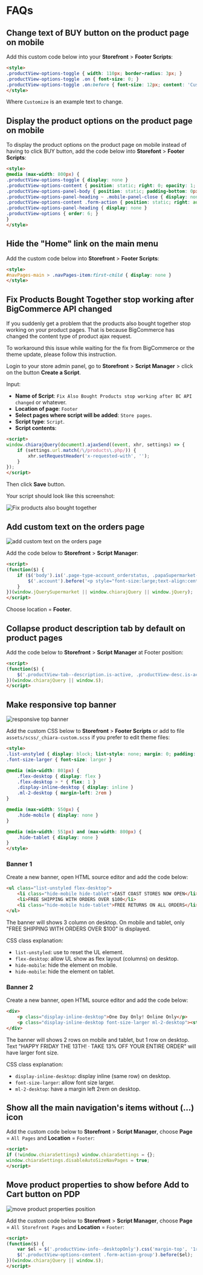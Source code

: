# FAQs

## Change text of BUY button on the product page on mobile

Add this custom code below into your **Storefront** > **Footer Scripts**:

```html
<style>
.productView-options-toggle { width: 110px; border-radius: 3px; }
.productView-options-toggle .on { font-size: 0; }
.productView-options-toggle .on:before { font-size: 12px; content: 'Customize'; }
</style>
```

Where `Customize` is an example text to change.


## Display the product options on the product page on mobile

To display the product options on the product page on mobile instead of having to click BUY button, add the code below into **Storefont** > **Footer Scripts**:

```html
<style>
@media (max-width: 800px) {
.productView-options-toggle { display: none }
.productView-options-content { position: static; right: 0; opacity: 1; box-shadow: none; border-top: 1px solid #ddd}
.productView-options-panel-body { position: static; padding-bottom: 0px; }
.productView-options-panel-heading ~ .mobile-panel-close { display: none; }
.productView-options-content .form-action { position: static; right: auto; }
.productView-options-panel-heading { display: none }
.productView-options { order: 6; }
}
</style>
```

## Hide the "Home" link on the main menu

Add the custom code below into **Storefront** > **Footer Scripts**:

```html
<style>
#navPages-main > .navPages-item:first-child { display: none }
</style>
```



## Fix Products Bought Together stop working after BigCommerce API changed

If you suddenly get a problem that the products also bought together stop working on your product pages. 
That is because BigCommerce has changed the content type of product ajax request.

To workaround this issue while waiting for the fix from BigCommerce or the theme update, please follow
this instruction.

Login to your store admin panel, go to **Storefront** > **Script Manager** > click on the button **Create a Script**.

Input:

- **Name of Script**: `Fix Also Bought Products stop working after BC API changed` or whatever.
- **Location of page**: `Footer`
- **Select pages where script will be added**: `Store pages`.
- **Script type**: `Script`.
- **Script contents**:

```html
<script>
window.chiarajQuery(document).ajaxSend((event, xhr, settings) => {
	if (settings.url.match(/\/products\.php/)) {
		xhr.setRequestHeader('x-requested-with', '');
	}
});
</script>
```

Then click **Save** button.

Your script should look like this screenshot:

![Fix products also bought together](img/fix-products-bought-together-api-changed.png)



## Add custom text on the orders page

![add custom text on the orders page](img/add-custom-text-on-orders-page.png)

Add the code below to **Storefront** > **Script Manager**:

```html
<script>
(function($) {
    if ($('body').is('.page-type-account_orderstatus, .papaSupermarket-pageType--account-orderstatus')) {
        $('.account').before('<p style="font-size:large;text-align:center">Click on the Order # to go to your download links</p>');
    }
})(window.jQuerySupermarket || window.chiarajQuery || window.jQuery);
</script>
```

Choose location = **Footer**.


## Collapse product description tab by default on product pages

Add the code below to **Storefront** > **Script Manager** at Footer position:

```html
<script>
(function($) {
    $('.productView-tab--description.is-active, .productView-desc.is-active').removeClass('is-active');
})(window.chiarajQuery || window.$);
</script>
```


## Make responsive top banner

![responsive top banner](img/responsive-top-banner.png)

Add the custom CSS below to **Storefront** > **Footer Scripts** or add to file `assets/scss/_chiara-custom.scss` if you prefer to edit theme files:

```html
<style>
.list-unstyled { display: block; list-style: none; margin: 0; padding: 0; }
.font-size-larger { font-size: larger }

@media (min-width: 801px) {
    .flex-desktop { display: flex }
    .flex-desktop > * { flex: 1 }
    .display-inline-desktop { display: inline }
    .ml-2-desktop { margin-left: 2rem }
}

@media (max-width: 550px) {
    .hide-mobile { display: none }
}

@media (min-width: 551px) and (max-width: 800px) {
    .hide-tablet { display: none }
}
</style>
```


### Banner 1

Create a new banner, open HTML source editor and add the code below:

```html
<ul class="list-unstyled flex-desktop">
    <li class="hide-mobile hide-tablet">EAST COAST STORES NOW OPEN</li>
    <li>FREE SHIPPING WITH ORDERS OVER $100</li>
    <li class="hide-mobile hide-tablet">FREE RETURNS ON ALL ORDERS</li>
</ul>
```

The banner will shows 3 column on desktop. On mobile and tablet, only "FREE SHIPPING WITH ORDERS OVER $100" is displayed.

CSS class explanation:

- `list-unstyled`: use to reset the UL element.
- `flex-desktop`: allow UL show as flex layout (columns) on desktop.
- `hide-mobile`: hide the element on mobile.
- `hide-mobile`: hide the element on tablet.


### Banner 2

Create a new banner, open HTML source editor and add the code below:

```html
<div>
    <p class="display-inline-desktop">One Day Only! Online Only</p>
    <p class="display-inline-desktop font-size-larger ml-2-desktop"><strong>HAPPY FRIDAY THE 13TH! · TAKE 13% OFF YOUR ENTIRE ORDER</strong></p>
</div>
```
The banner will shows 2 rows on mobile and tablet, but 1 row on desktop. Text "HAPPY FRIDAY THE 13TH! · TAKE 13% OFF YOUR ENTIRE ORDER" will have larger font size.

CSS class explanation:

- `display-inline-desktop`: display inline (same row) on desktop.
- `font-size-larger`: allow font size larger.
- `ml-2-desktop`: have a margin left 2rem on desktop.



## Show all the main navigation's items without (...) icon

Add the custom code below to **Storefront** > **Script Manager**, choose **Page** = `All Pages` and **Location** = `Footer`:

```html
<script>
if (!window.chiaraSettings) window.chiaraSettings = {};
window.chiaraSettings.disableAutoSizeNavPages = true;
</script>
```



## Move product properties to show before Add to Cart button on PDP

![move product properties position](img/move-product-properties-position.png)

Add the custom code below to **Storefront** > **Script Manager**, choose **Page** = `All Storefront Pages` and **Location** = `Footer`:

```html
<script>
(function($) {
    var $el = $('.productView-info--desktopOnly').css('margin-top', '1rem');
    $('.productView-options-content .form-action-group').before($el);
})(window.chiarajQuery || window.$);
</script>
```
